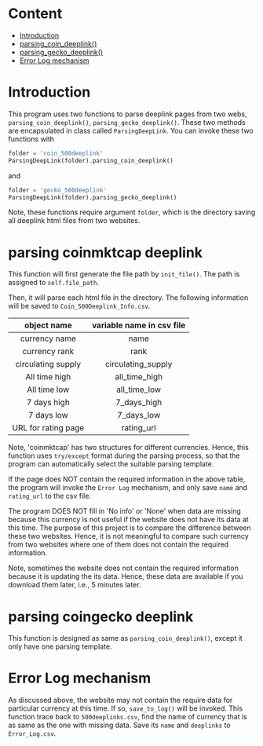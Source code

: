 # Content
- [Introduction](#Introduction)  
- [parsing_coin_deeplink()](#parsing-coinmktcap-deeplink)  
- [parsing_gecko_deeplink()](#parsing-coingecko-deeplink)  
- [Error Log mechanism](#Error-Log-mechanism)  

# Introduction
This program uses two functions to parse deeplink pages from two webs,
`parsing_coin_deeplink()`, `parsing_gecko_deeplink()`. These two methods
are encapsulated in class called `ParsingDeepLink`. You can invoke these two
functions with

```python
folder = 'coin_500deeplink'
ParsingDeepLink(folder).parsing_coin_deeplink()
```
and
```python
folder = 'gecko_500deeplink'
ParsingDeepLink(folder).parsing_gecko_deeplink()
```
Note, these functions require argument `folder`, which is the directory saving
all deeplink html files from two websites.

# parsing coinmktcap deeplink
This function will first generate the file path by `init_file()`. The path is
assigned to `self.file_path`.

Then, it will parse each html file in the directory. The following information will
be saved to `Coin_500Deeplink_Info.csv`.

| object name | variable name in csv file |
| :-----------: | :---------: |
| currency name | name |
| currency rank | rank |
| circulating supply | circulating_supply |
| All time high | all_time_high |
| All time low | all_time_low |
| 7 days high | 7_days_high |
| 7 days low | 7_days_low |
| URL for rating page | rating_url |

Note, 'coinmktcap' has two structures for different currencies. Hence, this function
uses `try/except` format during the parsing process, so that the program can
automatically select the suitable parsing template.

If the page does NOT contain the required information in the above table, the
program will invoke the `Error Log` mechanism, and only save `name` and 
`rating_url` to the csv file.

The program DOES NOT fill in 'No info' or 'None' when data are missing because
this currency is not useful if the website does not have its data at this time.
The purpose of this project is to compare the difference between these two websites.
Hence, it is not meaningful to compare such currency from two websites where
one of them does not contain the required information.

Note, sometimes the website does not contain the required information because
it is updating the its data. Hence, these data are available if you download them
later, i.e., 5 minutes later.

# parsing coingecko deeplink
This function is designed as same as `parsing_coin_deeplink()`, except it only have
one parsing template.

# Error Log mechanism
As discussed above, the website may not contain the require data for particular 
currency at this time. If so, `save_to_log()` will be invoked. This function trace
back to `500deeplinks.csv`, find the name of currency that is as same as the one
with missing data. Save its `name` and `deeplinks` to `Error_Log.csv`.
